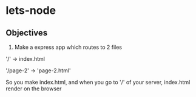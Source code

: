 # lets-node

## Objectives

1. Make a express app which routes to 2 files

'/' -> index.html

'/page-2' -> 'page-2.html'

So you make index.html, and when you go to '/' of your server, index.html render on the browser
